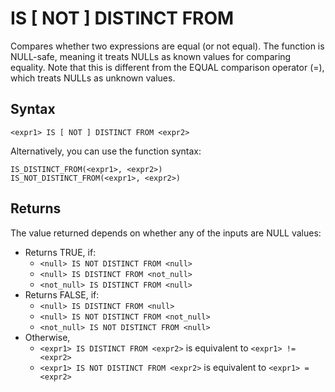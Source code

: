 # IS [ NOT ] DISTINCT FROM

Compares whether two expressions are equal (or not equal). The function is NULL-safe, meaning it treats NULLs as known values for comparing equality. Note that this is different from the EQUAL comparison operator (=), which treats NULLs as unknown values.

## Syntax

```scopeql
<expr1> IS [ NOT ] DISTINCT FROM <expr2>
```

Alternatively, you can use the function syntax:

```scopeql
IS_DISTINCT_FROM(<expr1>, <expr2>)
IS_NOT_DISTINCT_FROM(<expr1>, <expr2>)
```

## Returns

The value returned depends on whether any of the inputs are NULL values:

* Returns TRUE, if:
    * `<null> IS NOT DISTINCT FROM <null>`
    * `<null> IS DISTINCT FROM <not_null>`
    * `<not_null> IS DISTINCT FROM <null>`
* Returns FALSE, if:
    * `<null> IS DISTINCT FROM <null>`
    * `<null> IS NOT DISTINCT FROM <not_null>`
    * `<not_null> IS NOT DISTINCT FROM <null>`
* Otherwise,
    * `<expr1> IS DISTINCT FROM <expr2>` is equivalent to `<expr1> != <expr2>`
    * `<expr1> IS NOT DISTINCT FROM <expr2>` is equivalent to `<expr1> = <expr2>`
